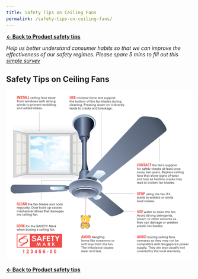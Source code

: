 ```yaml
---
title: Safety Tips on Ceiling Fans
permalink: /safety-tips-on-ceiling-fans/
---
```

**[&#8592; Back to Product safety tips](/consumers/product-safety-tips/electronics-and-appliances)**

*Help us better understand consumer habits so that we can improve the effectiveness of our safety regimes. Please spare 5 mins to fill out this [simple survey](https://form.gov.sg/63a160c3cf15ee00129a4ab4)*

## Safety Tips on Ceiling Fans

![Safety tips on ceiling fans](/images/product-safety-tips/ceiling-fan.jpg)

**[&#8592; Back to Product safety tips](/consumers/product-safety-tips/electronics-and-appliances)**